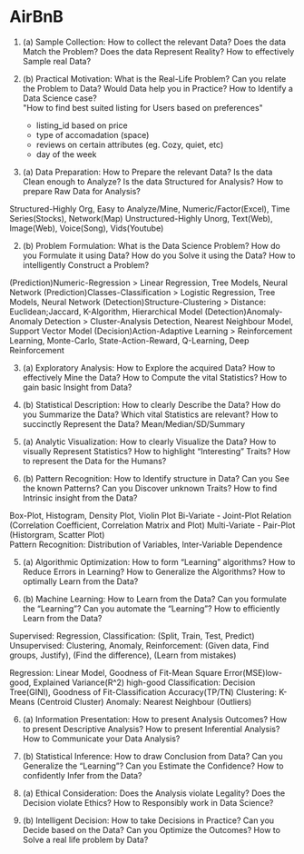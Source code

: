 # AirBnB
1. (a) Sample Collection: How to collect the relevant Data?
                                      Does the data Match the Problem?
                                      Does the data Represent Reality?
                                      How to effectively Sample real Data?
                            
                            
1. (b) Practical Motivation: What is the Real-Life Problem?
                                      Can you relate the Problem to Data?
                                      Would Data help you in Practice?
                                      How to Identify a Data Science case?                             
"How to find best suited listing for Users based on preferences"
    - listing_id based on price 
    - type of accomadation (space) 
    - reviews on certain attributes (eg. Cozy, quiet, etc)
    - day of the week 









2. (a) Data Preparation: How to Prepare the relevant Data?
                                    Is the data Clean enough to Analyze?
                                    Is the data Structured for Analysis?
                                    How to prepare Raw Data for Analysis?
                                    
 Structured-Highly Org, Easy to Analyze/Mine, Numeric/Factor(Excel), Time Series(Stocks), Network(Map)
 Unstructured-Highly Unorg, Text(Web), Image(Web), Voice(Song), Vids(Youtube)
 

2. (b) Problem Formulation: What is the Data Science Problem? 
                                   How do you Formulate it using Data?
                                   How do you Solve it using the Data?
                                   How to intelligently Construct a Problem?
                                   
(Prediction)Numeric-Regression > Linear Regression, Tree Models, Neural Network
(Prediction)Classes-Classification > Logistic Regression, Tree Models, Neural Network
(Detection)Structure-Clustering > Distance: Euclidean;Jaccard, K-Algorithm, Hierarchical Model
(Detection)Anomaly-Anomaly Detection > Cluster-Analysis Detection, Nearest Neighbour Model, Support Vector Model
(Decision)Action-Adaptive Learning > Reinforcement Learning, Monte-Carlo, State-Action-Reward, Q-Learning, Deep Reinforcement








3. (a) Exploratory Analysis: How to Explore the acquired Data?
                                   How to effectively Mine the Data?
                                   How to Compute the vital Statistics?
                                   How to gain basic Insight from Data?
                                   

3. (b) Statistical Description: How to clearly Describe the Data?
                                        How do you Summarize the Data?
                                        Which vital Statistics are relevant?
                                        How to succinctly Represent the Data?
Mean/Median/SD/Summary

      
      
      
      
      
      
      
4. (a) Analytic Visualization: How to clearly Visualize the Data?
                                        How to visually Represent Statistics?
                                        How to highlight “Interesting” Traits?
                                        How to represent the Data for the Humans?
                                        
                                       
4. (b) Pattern Recognition: How to Identify structure in Data?
                                   Can you See the known Patterns?
                                   Can you Discover unknown Traits?
                                   How to find Intrinsic insight from the Data?
                                   
Box-Plot, Histogram, Density Plot, Violin Plot
Bi-Variate - Joint-Plot Relation (Correlation Coefficient, Correlation Matrix and Plot)
Multi-Variate - Pair-Plot (Historgram, Scatter Plot)  
Pattern Recognition: Distribution of Variables, Inter-Variable Dependence







                            
5. (a) Algorithmic Optimization: How to form “Learning” algorithms?
                                        How to Reduce Errors in Learning?
                                        How to Generalize the Algorithms?
                                        How to optimally Learn from the Data?


5. (b) Machine Learning: How to Learn from the Data?
                              Can you formulate the “Learning”?
                              Can you automate the “Learning”?
                              How to efficiently Learn from the Data?

Supervised: Regression, Classification: (Split, Train, Test, Predict)
Unsupervised: Clustering, Anomaly, Reinforcement: (Given data, Find groups, Justify), (Find the difference), (Learn from mistakes)

Regression: Linear Model, Goodness of Fit-Mean Square Error(MSE)low-good, Explained Variance(R^2) high-good
Classification: Decision Tree(GINI), Goodness of Fit-Classification Accuracy(TP/TN)
Clustering: K-Means (Centroid Cluster)
Anomaly: Nearest Neighbour (Outliers)

                
                
                
                
                
                
6. (a) Information Presentation: How to present Analysis Outcomes?
                                        How to present Descriptive Analysis?
                                        How to present Inferential Analysis?
                                        How to Communicate your Data Analysis?

6. (b) Statistical Inference: How to draw Conclusion from Data?
                                        Can you Generalize the “Learning”?
                                        Can you Estimate the Confidence?
                                        How to confidently Infer from the Data?
                            
          
          
          
          
          
          
7. (a) Ethical Consideration: Does the Analysis violate Legality?
                                        Does the Decision violate Ethics?
                                        How to Responsibly work in Data Science?

7. (b) Intelligent Decision: How to take Decisions in Practice?
                                        Can you Decide based on the Data?
                                        Can you Optimize the Outcomes?
                                        How to Solve a real life problem by Data?
                                        
                                        
                                        
                                        
                                        
